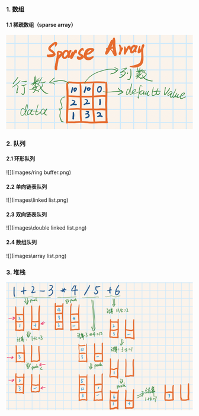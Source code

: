 ### 1. 数组

#### 1.1 稀疏数组（sparse array）

![](images/spare%20array.png)

### 2. 队列

#### 2.1 环形队列

![](images/ring buffer.png)

#### 2.2 单向链表队列

![](images\linked list.png)

#### 2.3 双向链表队列

![](images\double linked list.png)

#### 2.4 数组队列

![](images\array list.png)

### 3. 堆栈

![](images\stack.png)